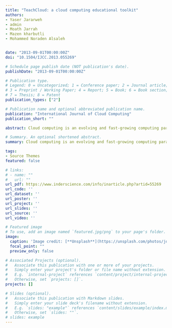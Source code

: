 ```yaml
---
title: "TeachCloud: a cloud computing educational toolkit"
authors:
- Yaser Jararweh
- admin
- Moath Jarrah
- Mazen kharbutli
- Mohammed Noraden Alsaleh


date: "2013-09-01T00:00:00Z"
doi: "10.1504/IJCC.2013.055269"

# Schedule page publish date (NOT publication's date).
publishDate: "2013-09-01T00:00:00Z"

# Publication type.
# Legend: 0 = Uncategorized; 1 = Conference paper; 2 = Journal article;
# 3 = Preprint / Working Paper; 4 = Report; 5 = Book; 6 = Book section;
# 7 = Thesis; 8 = Patent
publication_types: ["2"]

# Publication name and optional abbreviated publication name.
publication: "International Journal of Cloud Computing"
publication_short: ""

abstract: Cloud computing is an evolving and fast-growing computing paradigm that has gained great interest from both industry and academia. Consequently, universities are actively integrating cloud computing into their IT curricula. One major challenge facing cloud computing instructors is the lack of a teaching tool to experiment with. This paper introduces TeachCloud, a modelling and simulation environment for cloud computing. TeachCloud can be used to experiment with different cloud components such as: processing elements, data centres, storage, networking, service level agreement (SLA) constraints, web-based applications, service oriented architecture (SOA), virtualisation, management and automation, and business process management (BPM). Also, TeachCloud introduces MapReduce processing model in order to handle embarrassingly parallel data processing problems. TeachCloud is an extension of CloudSim, a research-oriented simulator used for the development and validation in cloud computing.

# Summary. An optional shortened abstract.
summary: Cloud computing is an evolving and fast-growing computing paradigm that has gained great interest from both industry and academia. Consequently, universities are actively integrating cloud computing into their IT curricula. One major challenge facing cloud computing instructors is the lack of a teaching tool to experiment with. This paper introduces TeachCloud, a modelling and simulation environment for cloud computing. TeachCloud can be used to experiment with different cloud components such as: processing elements, data centres, storage, networking, service level agreement (SLA) constraints, web-based applications, service oriented architecture (SOA), virtualisation, management and automation, and business process management (BPM). Also, TeachCloud introduces MapReduce processing model in order to handle embarrassingly parallel data processing problems. TeachCloud is an extension of CloudSim, a research-oriented simulator used for the development and validation in cloud computing.

tags:
- Source Themes
featured: false

# links:
# - name: ""
#   url: ""
url_pdf: https://www.inderscience.com/info/inarticle.php?artid=55269
url_code: ''
url_dataset: ''
url_poster: ''
url_project: ''
url_slides: ''
url_source: ''
url_video: ''

# Featured image
# To use, add an image named `featured.jpg/png` to your page's folder. 
image:
  caption: 'Image credit: [**Unsplash**](https://unsplash.com/photos/jdD8gXaTZsc)'
  focal_point: ""
  preview_only: false

# Associated Projects (optional).
#   Associate this publication with one or more of your projects.
#   Simply enter your project's folder or file name without extension.
#   E.g. `internal-project` references `content/project/internal-project/index.md`.
#   Otherwise, set `projects: []`.
projects: []

# Slides (optional).
#   Associate this publication with Markdown slides.
#   Simply enter your slide deck's filename without extension.
#   E.g. `slides: "example"` references `content/slides/example/index.md`.
#   Otherwise, set `slides: ""`.
# slides: example
---
```


